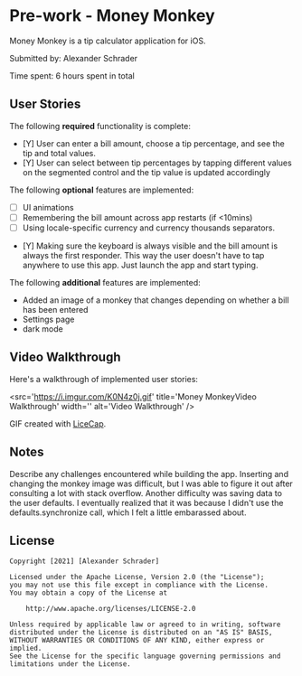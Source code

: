 # Pre-work - Money Monkey

Money Monkey is a tip calculator application for iOS.

Submitted by: Alexander Schrader

Time spent: 6 hours spent in total

## User Stories

The following **required** functionality is complete:

* [Y] User can enter a bill amount, choose a tip percentage, and see the tip and total values.
* [Y] User can select between tip percentages by tapping different values on the segmented control and the tip value is updated accordingly

The following **optional** features are implemented:

* [ ] UI animations
* [ ] Remembering the bill amount across app restarts (if <10mins)
* [ ] Using locale-specific currency and currency thousands separators.
* [Y] Making sure the keyboard is always visible and the bill amount is always the first responder. This way the user doesn't have to tap anywhere to use this app. Just launch the app and start typing.

The following **additional** features are implemented:
 - Added an image of a monkey that changes depending on whether a bill has been entered
 - Settings page
 - dark mode

## Video Walkthrough

Here's a walkthrough of implemented user stories:

<src='https://i.imgur.com/K0N4z0j.gif' title='Money MonkeyVideo Walkthrough' width='' alt='Video Walkthrough' />

GIF created with [LiceCap](http://www.cockos.com/licecap/).

## Notes

Describe any challenges encountered while building the app.
Inserting and changing the monkey image was difficult, but I was able to figure it out after consulting a lot with stack overflow. Another difficulty was saving data to the user defaults. I eventually realized that it was because I didn't use the defaults.synchronize call, which I felt a little embarassed about. 

## License

    Copyright [2021] [Alexander Schrader]

    Licensed under the Apache License, Version 2.0 (the "License");
    you may not use this file except in compliance with the License.
    You may obtain a copy of the License at

        http://www.apache.org/licenses/LICENSE-2.0

    Unless required by applicable law or agreed to in writing, software
    distributed under the License is distributed on an "AS IS" BASIS,
    WITHOUT WARRANTIES OR CONDITIONS OF ANY KIND, either express or implied.
    See the License for the specific language governing permissions and
    limitations under the License.
